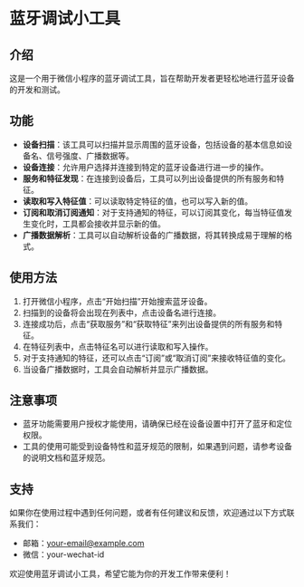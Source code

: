# 蓝牙调试小工具

## 介绍

这是一个用于微信小程序的蓝牙调试工具，旨在帮助开发者更轻松地进行蓝牙设备的开发和测试。

## 功能

- **设备扫描**：该工具可以扫描并显示周围的蓝牙设备，包括设备的基本信息如设备名、信号强度、广播数据等。
- **设备连接**：允许用户选择并连接到特定的蓝牙设备进行进一步的操作。
- **服务和特征发现**：在连接到设备后，工具可以列出设备提供的所有服务和特征。
- **读取和写入特征值**：可以读取特定特征的值，也可以写入新的值。
- **订阅和取消订阅通知**：对于支持通知的特征，可以订阅其变化，每当特征值发生变化时，工具都会接收并显示新的值。
- **广播数据解析**：工具可以自动解析设备的广播数据，将其转换成易于理解的格式。

## 使用方法

1. 打开微信小程序，点击“开始扫描”开始搜索蓝牙设备。
2. 扫描到的设备将会出现在列表中，点击设备名进行连接。
3. 连接成功后，点击“获取服务”和“获取特征”来列出设备提供的所有服务和特征。
4. 在特征列表中，点击特征名可以进行读取和写入操作。
5. 对于支持通知的特征，还可以点击“订阅”或“取消订阅”来接收特征值的变化。
6. 当设备广播数据时，工具会自动解析并显示广播数据。

## 注意事项

- 蓝牙功能需要用户授权才能使用，请确保已经在设备设置中打开了蓝牙和定位权限。
- 工具的使用可能受到设备特性和蓝牙规范的限制，如果遇到问题，请参考设备的说明文档和蓝牙规范。

## 支持

如果你在使用过程中遇到任何问题，或者有任何建议和反馈，欢迎通过以下方式联系我们：

- 邮箱：your-email@example.com
- 微信：your-wechat-id

欢迎使用蓝牙调试小工具，希望它能为你的开发工作带来便利！
